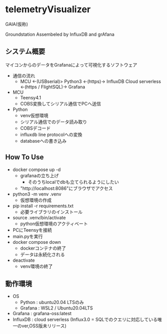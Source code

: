 # telemetryVisualizer

GAIA(仮称)

Groundstation Assembeled by InfluxDB and grAfana

## システム概要
マイコンからのデータをGrafanaによって可視化するソフトウェア

- 通信の流れ
    - MCU <-(USBserial)> Python3 <-(https)-> InfluxDB Cloud serverless <-(https / FlightSQL)-> Grafana
- MCU
    - Teensy4.1
    - COBS変換してシリアル通信でPCへ送信
- Python
    - venv仮想環境
    - シリアル通信でのデータ読み取り
    - COBSデコード
    - influxdb line protocolへの変換
    - databaseへの書き込み

## How To Use
- docker compose up -d
    - grafanaの立ち上げ
        - そのうちlocalでdbも立てられるようにしたい
    - "http://localhost:8086"にブラウザでアクセス
- python3 -m venv .venv
    - 仮想環境の作成
- pip install -r requirements.txt
    - 必要ライブラリのインストール
- source .venv/bin/activate
    - python仮想環境のアクティベート
- PCにTeensyを接続
- main.pyを実行
- docker compose down
    - dockerコンテナの終了
    - データは永続化される
- deactivate
    - venv環境の終了

## 動作環境
- OS
    - Python : ubuntu20.04 LTSのみ
    - Grafana : WSL2 / Ubuntu20.04LTS 
- Grafana : grafana-oss:latest
- InfluxDB : cloud serverless (Influx3.0 = SQLでのクエリに対応している唯一のver,OSS版未リリース)
